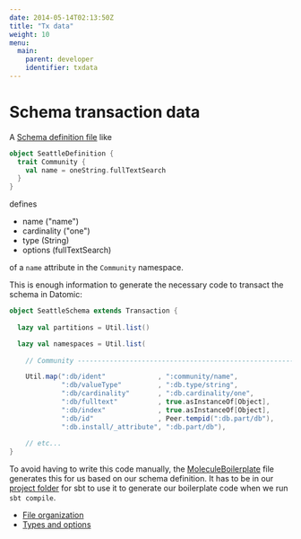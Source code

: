 ```yaml
---
date: 2014-05-14T02:13:50Z
title: "Tx data"
weight: 10
menu:
  main:
    parent: developer
    identifier: txdata
---
```


# Schema transaction data

A [Schema definition file](/schema/definition) like
```scala
object SeattleDefinition {
  trait Community {
    val name = oneString.fullTextSearch
  }
}
```
defines 

- name ("name")
- cardinality ("one")
- type (String)
- options (fullTextSearch)

of a `name` attribute in the `Community` namespace.

This is enough information to generate the necessary code to transact the schema in Datomic:

```scala
object SeattleSchema extends Transaction {
  
  lazy val partitions = Util.list()

  lazy val namespaces = Util.list(
    
    // Community --------------------------------------------------------

    Util.map(":db/ident"             , ":community/name",
             ":db/valueType"         , ":db.type/string",
             ":db/cardinality"       , ":db.cardinality/one",
             ":db/fulltext"          , true.asInstanceOf[Object],
             ":db/index"             , true.asInstanceOf[Object],
             ":db/id"                , Peer.tempid(":db.part/db"),
             ":db.install/_attribute", ":db.part/db"),
             
    // etc...
}
```

To avoid having to write this code manually, the [MoleculeBoilerplate](https://github.com/scalamolecule/molecule/blob/master/project/MoleculeBoilerplate.scala) file generates this for us based on our schema definition. It has to be in our [project folder](https://github.com/scalamolecule/molecule/tree/master/project) for sbt to use it to generate our boilerplate code when we run `sbt compile`.

- [File organization](/manual/schema/files)
- [Types and options](/manual/schema/definition)